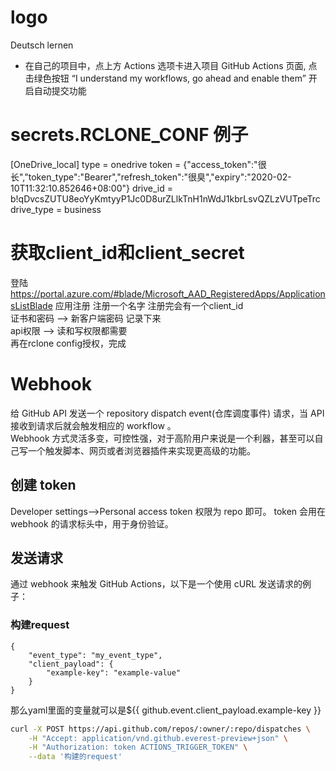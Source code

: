 # logo
Deutsch lernen

- 在自己的项目中，点上方 Actions 选项卡进入项目 GitHub Actions 页面, 点击绿色按钮 “I understand my workflows, go ahead and enable them” 开启自动提交功能


# secrets.RCLONE_CONF 例子
[OneDrive_local]
type = onedrive
token = {"access_token":"很长","token_type":"Bearer","refresh_token":"很臭","expiry":"2020-02-10T11:32:10.852646+08:00"}
drive_id = b!qDvcsZUTU8eoYyKmtyyP1Jc0D8urZLlkTnH1nWdJ1kbrLsvQZLzVUTpeTrc
drive_type = business

# 获取client_id和client_secret
登陆 https://portal.azure.com/#blade/Microsoft_AAD_RegisteredApps/ApplicationsListBlade
应用注册 注册一个名字 注册完会有一个client_id  
证书和密码 --> 新客户端密码 记录下来  
api权限 --> 读和写权限都需要  
再在rclone config授权，完成


# Webhook
给 GitHub API 发送一个 repository dispatch event(仓库调度事件) 请求，当 API 接收到请求后就会触发相应的 work­flow 。  
Web­hook 方式灵活多变，可控性强，对于高阶用户来说是一个利器，甚至可以自己写一个触发脚本、网页或者浏览器插件来实现更高级的功能。

## 创建 token
Developer settings-->Personal access token 权限为 repo 即可。
to­ken 会用在 web­hook 的请求标头中，用于身份验证。

## 发送请求
通过 web­hook 来触发 GitHub Ac­tions，以下是一个使用 cURL 发送请求的例子：
### 构建request
```
{
    "event_type": "my_event_type",
    "client_payload": {
        "example-key": "example-value"
    }
}
```

那么yaml里面的变量就可以是${{ github.event.client_payload.example-key }}

```bash
curl -X POST https://api.github.com/repos/:owner/:repo/dispatches \
    -H "Accept: application/vnd.github.everest-preview+json" \
    -H "Authorization: token ACTIONS_TRIGGER_TOKEN" \
    --data '构建的request'
```
